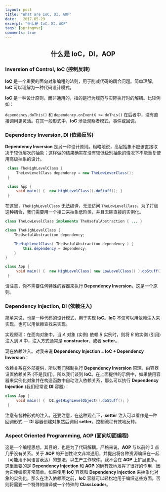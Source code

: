 ```yaml
---
layout: post
title: "What are IoC, DI, AOP"
date:   2017-05-29
excerpt: "什么是 IoC，DI，AOP"
tags: [springmvc]
comments: true
---
```


<center><h2>什么是 IoC，DI，AOP</h2></center>

<!--more-->

### Inversion of Control, IoC (控制反转)

**IoC** 是一个重要的面向对象编程的法则，用于削减代码的耦合问题。简单理解，**IoC** 可以理解为一种代码设计模式。

**IoC** 是一种设计原则，而非通用的，指的是行为规范与实际执行时的解耦。比较例如：

`dependency.doThis()` 和 `dependency.onEventX += doThis()` 在后者中，没有直接调用更灵活。在其一般形式中，**IoC** 涉及观察者模式，事件或回调。

### Dependency Inversion, DI (依赖反转)

**Dependency Inversion** 是另一种设计原则。粗略地说，高层抽象不应该直接取决于较低层次的抽象；这样做的结果确实在没有较低级别抽象的情况下不能重复使用高级抽象的设计。

```java
 class TheHighLevelClass {
     TheLowLevelClass dependency = new TheLowLeverClass();
 }

 class App {
     void main() {  new HighLevelClass().doStuff(); }
 }
```

在这里，`TheHighLevelClass` 无法编译，无法访问 `TheLowLevelClass`。为了打破这种耦合，我们需要用一个接口来抽象低阶类，并且去除直接的实例化。

```java
class TheLowLevelClass implements TheUsefulAbstraction { ... }

class TheHighLevelClass {
    TheUsefulAbstraction dependency;

    TheHighLevelClass( TheUsefulAbstraction dependency ) {
        this.dependency = dependency;
    }
}

class App {
     void main() {  new HighLevelClass( new LowLevelClass() ).doStuff(); }
 }
```

请注意，你不需要任何特殊的容器来执行 **Dependency Inversion**，这是一个原则。

### Dependency Injection, DI (依赖注入)

简单来说，也是一种代码的设计模式，用于实现 **IoC**。**IoC** 不仅可以用依赖注入来实现，也可以用依赖查找来实现。

实现原理：在面向对象中，当 *A* 对象 (实例) 依赖 *B* 实例时，则将 *B* 的实例 (引用) 注入到 *A* 中，注入方式通常是 **constructor**、或者 **setter**。

现在依赖注入。对我来说 **Dependency Injection = IoC + Dependency Inversion**：

依赖关系在外部提供，所以我们强制执行 **Dependency Inversion** 原理。由容器设置依赖关系 (不是我们)，所以我们谈到 **IoC**。在上面提供的示例中，如果使用容器来实例化对象并在构造函数中自动注入依赖关系，那么可以执行 **Dependency Injection** (我们经常说 **DI** 容器)：

```java
class App {
     void main() {  DI.getHighLevelObject().doStuff(); }
 }
```

注意有各种形式的注入。还要注意，在这种观点下，**setter** 注入可以看作是一种回调形式 — **DI** 容器创建对象然后调用 **setter**。控制流程有效地反转。

### Aspect Oriented Programming, AOP (面向切面编程)

这是一个编程思想，其目的，也是为了代码解耦。严格来说，**AOP** 与以前的 3 点几乎没有关系。关于 **AOP** 的开创性论文非常通用，并提出将各种资源编织在一起（可能用不同语言表达）的想法，以生产工作软件。我不会在 **AOP** 上扩展更多。这里重要的是 **Dependency Injection** 和 **AOP** 的确有效地发挥了很好的作用，因为它使编织非常简单。如果使用 **IoC** 容器和 **Dependency Injection** 来抽象化对象的实例化，那么在注入依赖项之前，**IoC** 容器可以轻松地用于编织这些方面。否则将需要一个特殊的编译或一个特殊的 **ClassLoader**。
